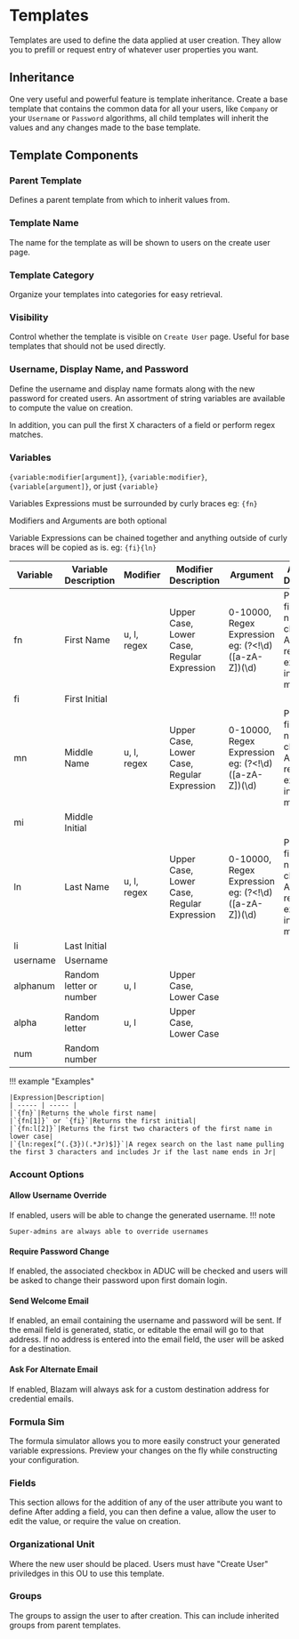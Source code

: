 # Templates
Templates are used to define the data applied at user
creation. They allow you to prefill or request entry
of whatever user properties you want.

## Inheritance
One very useful and powerful feature is template
inheritance. Create a base template that contains the
common data for all your users, like `Company` or your `Username` or `Password` algorithms, all
child templates will inherit the values and any changes made to the base template.

## Template Components
### Parent Template
Defines a parent template from which to inherit values from.

### Template Name
The name for the template as will be shown to users on
the create user page.

### Template Category
Organize your templates into categories for easy retrieval.

### Visibility
Control whether the template is visible on `Create User` page.
Useful for base templates that should not be used directly.

### Username, Display Name, and Password
Define the username and display name formats along with  the new password for created users.
An assortment of string variables are available to compute the value
on creation.

In addition, you can pull the first X characters of a field or perform
regex matches.


### Variables
`{variable:modifier[argument]}`, `{variable:modifier}`, `{variable[argument]}`, or just `{variable}`

Variables Expressions must be surrounded by curly braces eg: `{fn}`

Modifiers and Arguments are both optional

Variable Expressions can be chained together and anything outside of curly braces will
be copied as is. eg: `{fi}{ln}`

|Variable|Variable Description|Modifier|Modifier Description|Argument|Argument Description|
| -------- | -------- | -------- | -------- | -------- | -------- |
|fn|First Name|u, l, regex|Upper Case, Lower Case, Regular Expression|0-10000, Regex Expression eg: (?<!\d)([a-zA-Z])(\d)| Pulls the first x number of characters, A custom regular expression in match mode|
|fi|First Initial| | | | |
|mn|Middle Name|u, l, regex|Upper Case, Lower Case, Regular Expression|0-10000, Regex Expression eg: (?<!\d)([a-zA-Z])(\d)|Pulls the first x number of characters, A custom regular expression in match mode|
|mi|Middle Initial| | | | |
|ln|Last Name|u, l, regex|Upper Case, Lower Case, Regular Expression|0-10000, Regex Expression eg: (?<!\d)([a-zA-Z])(\d)|Pulls the first x number of characters, A custom regular expression in match mode|
|li|Last Initial| | | | |
|username|Username| | | | |
|alphanum|Random letter or number|u, l|Upper Case, Lower Case| | |
|alpha|Random letter|u, l|Upper Case, Lower Case| | |
|num|Random number| | | | |

!!! example "Examples"

	|Expression|Description|
	| ----- | ----- |
	|`{fn}`|Returns the whole first name|
	|`{fn[1]}` or `{fi}`|Returns the first initial|
	|`{fn:l[2]}`|Returns the first two characters of the first name in lower case|
	|`{ln:regex[^(.{3})(.*Jr)$]}`|A regex search on the last name pulling the first 3 characters and includes Jr if the last name ends in Jr|

### Account Options
#### Allow Username Override
If enabled, users will be able to change the generated username.
!!! note

	Super-admins are always able to override usernames

#### Require Password Change
If enabled, the associated checkbox in ADUC will be checked and users
will be asked to change their password upon first domain login.

#### Send Welcome Email
If enabled, an email containing the username and password will be sent. If 
the email field is generated, static, or editable the email will go to that address. If
no address is entered into the email field, the user will be asked for a destination.

#### Ask For Alternate Email
If enabled, Blazam will always ask for a custom destination address for credential emails.

### Formula Sim
The formula simulator allows you to more easily construct your generated variable
expressions. Preview your changes on the fly while constructing your configuration.

### Fields
This section allows for the addition of any of the user attribute you want to define
After adding a field, you can then define a value, allow the user to edit the value,
or require the value on creation.

### Organizational Unit
Where the new user should be placed. Users must have "Create User" priviledges in this OU to use this template.

### Groups
The groups to assign the user to after creation. This can include inherited groups
from parent templates.